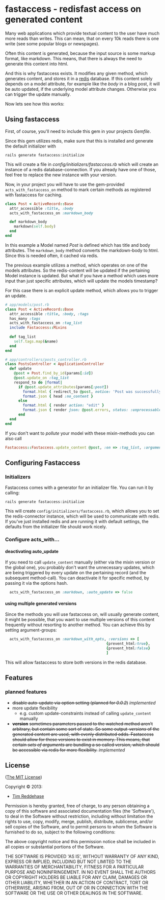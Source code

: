 # fastaccess - redisfast access on generated content

Many web applications which provide textual content to the user
have much more reads than writes. This can mean, that on
every 10k reads there is one write (see some popular
blogs or newspages). 

Often this content is generated, because the input source
is some markup format, like markdown. This means, that
there is always the need to generate this content into
html. 

And this is why fastaccess exists. 
It modifies any given method, which generates content,
and stores it in a [redis][redis] database.
If this content solely depends on a model attribute,
for example like the *body* in a blog post, it will
be auto updated, if the underlying model attribute
changes. Otherwise you can trigger the update manually.

Now lets see how this works:

## Using fastaccess

First, of course, you'll need to include this gem in your
projects *Gemfile*.

Since this gem utilizes redis, make sure that this is installed
and generate the default initializer with

    rails generate fastaccess:initialize

This will create a file in *config/initializers/fastaccess.rb* which
will create an instance of a redis database-connection. If you already
have one of those, feel free to replace the new instance with your version.

Now, in your project you will have to use the gem-provided
`acts_with_fastaccess_on` method to mark certain methods
as registered with fastaccess for caching.

```ruby
class Post < ActiveRecord::Base
  attr_accessible :title, :body
  acts_with_fastaccess_on :markdown_body

  def markdown_body
    markdown(self.body)
  end
end
```

In this example a Model named *Post* is defined which has title and
body attributes. The `markdown_body` method converts the markdown-body to
html. Since this is needed often, it cached via redis.

The previous example utilizes a method, which operates on one of the models
attributes. So the redis-content will be updated if the pertaining Model
instance is updated. But what if you have a method which uses more input
than just specific attributes, which will update the models timestamp?

For this case there is an explicit update method, which allows you
to trigger an update.

```ruby
# app/models/post.rb
class Post < ActiveRecord::Base
  attr_accessible :title, :body, :tags
  has_many :tags
  acts_with_fastaccess_on :tag_list
  include Fastaccess::Mixins
  
  def tag_list
    self.tags.map(&name)
  end
end

# app/controllers/posts_controller.rb
class PostsController < ApplicationController
  def update
    @post = Post.find_by_id(params[:id])
    @post.update_on :tag_list
    respond_to do |format|
      if @post.update_attributes(params[:post])
        format.html { redirect_to @post, notice: 'Post was successfully updated.' }
        format.json { head :no_content }
      else
        format.html { render action: "edit" }
        format.json { render json: @post.errors, status: :unprocessable_entity }
      end 
  end
end
```

If you don't want to *pollute* your model with these mixin-methods you
can also call 

```ruby
Fastaccess::Fastaccess.update_content @post, :on => :tag_list, :arguments => []
```

## Configuring Fastaccess

### Initializers

Fastaccess comes with a generator for an initializer file. You can
run it by calling:

```
rails generate fastaccess:initialize
```

This will create `config/initializers/fastaccess.rb`, which allows you to
set the redis-connector instance, which will be used to communicate
with redis. If you've just installed redis and are running
it with default settings, the defaults from the initializer file
should work nicely. 

### Configure acts_with...

#### deactivating auto_update

If you need to call `update_content` manually (either via the mixin
version or the global one), you probably don't want the unnecessary
updates, which are being triggered by every update on the pertaining
record (and the subsequent method-call). You can deactivate it 
for specific method, by passing it via the options hash.

```ruby
  acts_with_fastaccess_on :markdown, :auto_update => false
```

#### using multiple generated versions

Since the methods you will use fastaccess on, will usually generate
content, it might be possible, that you want to use multiple
versions of this content frequently without resorting
to another method. You can achieve this by setting argument-groups:

```ruby
  acts_with_fastaccess_on :markdown_with_opts, :versions => [
                                              {prevent_html:true},
                                              {prevent_html:false}
                                              ]
```

This will allow fastaccess to store both versions in the redis
database. 


## Features

### planned features

- ~~disable auto-update via option setting (planned for *0.0.2*)~~ *implemented*
- more update flexibility
  - e.g. custom update-constraints instead of calling `update_content` manually
- ~~**version**~~
  ~~sometimes parameters passed to the watched method aren't arbitrary,
  but contain some sort of state. So some output-*versions* of the
  generated content are used, with evenly distributed odds.
  Fastaccess should allow for these versions to exist in memory.
  This means, that certain *sets of arguments* are bundling
  a so called version, which should be accessible via redis for
  more flexibility.~~ *implemented*

## License

([The MIT License][mit])

Copyright © 2013:

- [Tim Reddehase][1]

Permission is hereby granted, free of charge, to any person obtaining
a copy of this software and associated documentation files (the
'Software'), to deal in the Software without restriction, including
without limitation the rights to use, copy, modify, merge, publish,
distribute, sublicense, and/or sell copies of the Software, and to
permit persons to whom the Software is furnished to do so, subject to
the following conditions:

The above copyright notice and this permission notice shall be
included in all copies or substantial portions of the Software.

THE SOFTWARE IS PROVIDED 'AS IS', WITHOUT WARRANTY OF ANY KIND,
EXPRESS OR IMPLIED, INCLUDING BUT NOT LIMITED TO THE WARRANTIES OF
MERCHANTABILITY, FITNESS FOR A PARTICULAR PURPOSE AND NONINFRINGEMENT.
IN NO EVENT SHALL THE AUTHORS OR COPYRIGHT HOLDERS BE LIABLE FOR ANY
CLAIM, DAMAGES OR OTHER LIABILITY, WHETHER IN AN ACTION OF CONTRACT,
TORT OR OTHERWISE, ARISING FROM, OUT OF OR IN CONNECTION WITH THE
SOFTWARE OR THE USE OR OTHER DEALINGS IN THE SOFTWARE.

[mit]: http://opensource.org/licenses/MIT
[redis]: http://redis.io/
[1]: http://rightsrestricted.com
